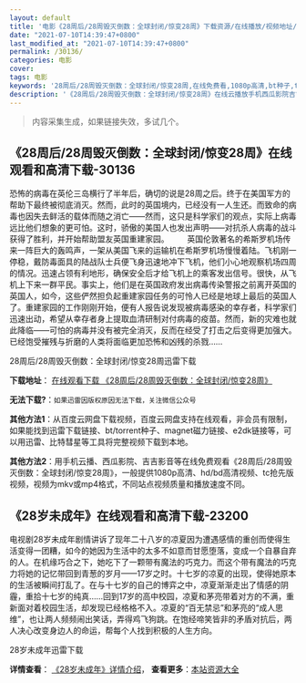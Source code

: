 ```yaml
---
layout: default
title: '电影《28周后/28周毁灭倒数：全球封闭/惊变28周》下载资源/在线播放/视频地址/1080p/高清/蓝光'
date: "2021-07-10T14:39:47+0800"
last_modified_at: "2021-07-10T14:39:47+0800"
permalink: /30136/
categories: 电影
cover:
tags: 电影
keywords: '28周后/28周毁灭倒数：全球封闭/惊变28周,在线免费看,1080p高清,bt种子,torrent,百度云盘,magnet,磁力链,迅雷下载资源'
description: '《28周后/28周毁灭倒数：全球封闭/惊变28周》在线云播放手机西瓜影院吉吉影音免费看，1080p高清bd/hd未删减完整版和tc抢先枪版，mkv/mp4格式，附带bt/torrent种子、magnet/磁力链、百度云盘、网盘资源迅雷下载链接'
---
```


>内容采集生成，如果链接失效，多试几个。


## 《28周后/28周毁灭倒数：全球封闭/惊变28周》在线观看和高清下载-30136

恐怖的病毒在英伦三岛横行了半年后，确切的说是28周之后。终于在美国军方的帮助下最终被彻底消灭。然而，此时的英国境内，已经没有一人生还。而致命的病毒也因失去鲜活的载体而随之消亡&mdash;—然而，这只是科学家们的观点，实际上病毒远比他们想象的更可怕。这时，骄傲的美国人也发出声明&mdash;—对抗杀人病毒的战斗获得了胜利，并开始帮助盟友英国重建家园。 　　英国伦敦著名的希斯罗机场传来一阵巨大的轰鸣声，一架从美国飞来的运输机在希斯罗机场慢慢着陆。飞机刚一停稳，戴防毒面具的陆战队士兵便飞身迅速地冲下飞机，他们小心地观察机场四周的情况。迅速占领有利地形，确保安全后才给飞机上的乘客发出信号。很快，从飞机上下来一群平民。事实上，他们是在英国政府发出病毒传染警报之前离开英国的英国人，如今，这些俨然担负起重建家园任务的可怜人已经是地球上最后的英国人了。重建家园的工作刚刚开始，便有人报告说发现被病毒感染的幸存者，科学家们迅速出动，希望从幸存者身上提取血清研制对付病毒的疫苗。然而，新的灾难也就此降临&mdash;—可怕的病毒并没有被完全消灭，反而在经受了打击之后变得更加强大。已经饱受摧残与折磨的人类将面临更加恐怖和凶残的杀戮&hellip;…


28周后/28周毁灭倒数：全球封闭/惊变28周迅雷下载

**下载地址**： [在线观看下载 《28周后/28周毁灭倒数：全球封闭/惊变28周》](https://www.993dy.com//vod-detail-id-18522.html) 


**无法下载?**：`如果迅雷因版权原因无法下载，关注微信公众号 `

**其他方法1**：从百度云网盘下载视频，百度云网盘支持在线观看，非会员有限制，如果能找到迅雷下载链接、bt/torrent种子、magnet磁力链接、e2dk链接等，可以用迅雷、比特彗星等工具将完整视频下载到本地。

**其他方法2**：用手机云播、西瓜影院、吉吉影音等在线免费观看《28周后/28周毁灭倒数：全球封闭/惊变28周》，一般提供1080p高清、hd/bd高清视频、tc抢先版视频，视频为mkv或mp4格式，不同站点视频质量和播放速度不同。


## 《28岁未成年》在线观看和高清下载-23200

电视剧28岁未成年剧情讲诉了现年二十八岁的凉夏因为遭遇感情的重创而使得生活变得一团糟，如今的她因为生活中的太多不如意而甘愿堕落，变成一个自暴自弃的人。在机缘巧合之下，她吃下了一颗带有魔法的巧克力。而这个带有魔法的巧克力将她的记忆带回到青葱的岁月——17岁之时。十七岁的凉夏的出现，使得她原本的生活被瞬间打乱了。在与十七岁的自己的博弈之中，凉夏渐渐走出了情感的阴霾，重拾十七岁的纯真……回到17岁的高中校园，凉夏和茅亮带着对方的不满，重新面对着校园生活，却发现已经格格不入。凉夏的“百无禁忌”和茅亮的“成人思维”，也让两人频频闹出笑话，弄得鸡飞狗跳。在饱经啼笑皆非的矛盾对抗后，两人决心改变身边人的命运，帮每个人找到积极的人生方向。


28岁未成年迅雷下载

**详情查看**： [《28岁未成年》详情介绍](/movie/23200/)， **查看更多**：[本站资源大全](/movie/t/all/)

